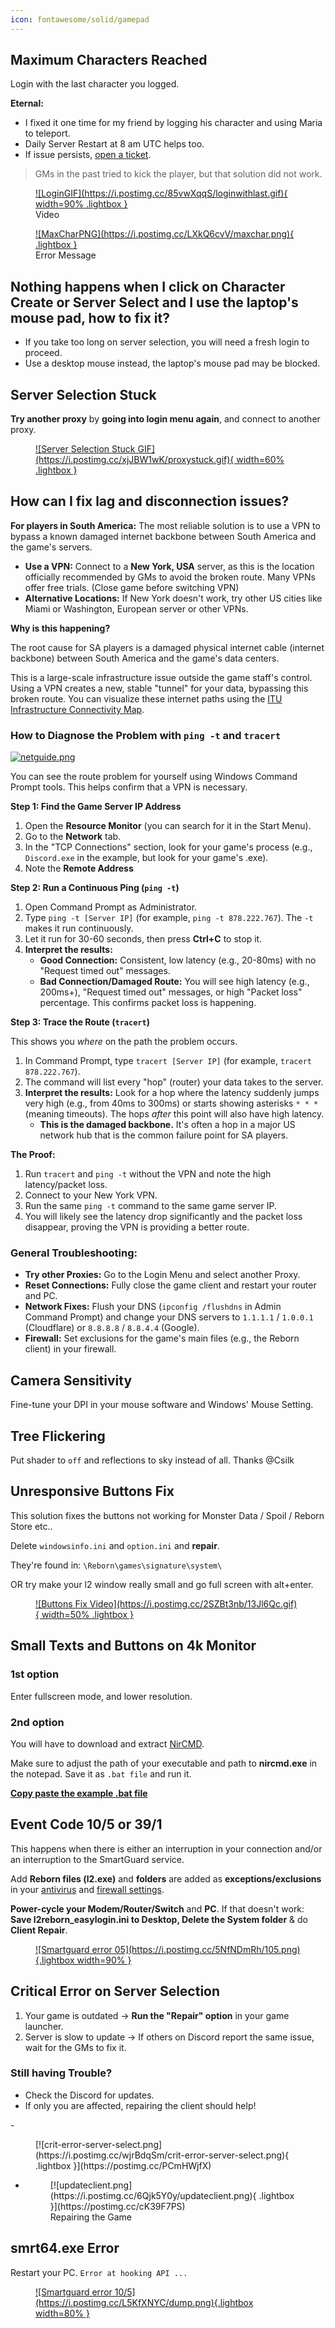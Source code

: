 ```yaml
---
icon: fontawesome/solid/gamepad
---
```


## Maximum Characters Reached

Login with the last character you logged.

**Eternal:**

- I fixed it one time for my friend by logging his character and using Maria to teleport.
- Daily Server Restart at 8 am UTC helps too.
- If issue persists, [open a ticket](https://l2reborn.org/support/).

> GMs in the past tried to kick the player, but that solution did not work.

<div class="grid cards" markdown>
<figure markdown="1">
<a href="https://postimg.cc/S2yWJtST">
![LoginGIF](https://i.postimg.cc/85vwXqqS/loginwithlast.gif){ width=90% .lightbox }
</a>
<figcaption>Video</figcaption>
</figure>



<figure markdown="1">
<a href="https://postimg.cc/zbBFxPsL">
![MaxCharPNG](https://i.postimg.cc/LXkQ6cvV/maxchar.png){ .lightbox }
</a> 
<figcaption>Error Message</figcaption>
</figure>
</div>

## Nothing happens when I click on Character Create or Server Select and I use the laptop's mouse pad, how to fix it?

- If you take too long on server selection, you will need a fresh login to proceed.
- Use a desktop mouse instead, the laptop's mouse pad may be blocked. 

## Server Selection Stuck

**Try another proxy** by **going into login menu again**, and connect to another proxy.
<figure markdown="1">
<a href="https://postimg.cc/Jt8TXM4n">
![Server Selection Stuck GIF](https://i.postimg.cc/xjJBW1wK/proxystuck.gif){ width=60% .lightbox }
</a>
</figure>

## How can I fix lag and disconnection issues?

**For players in South America:**
The most reliable solution is to use a VPN to bypass a known damaged internet backbone between South America and the game's servers.

*   **Use a VPN:** Connect to a **New York, USA** server, as this is the location officially recommended by GMs to avoid the broken route. Many VPNs offer free trials. (Close game before switching VPN)
*   **Alternative Locations:** If New York doesn't work, try other US cities like Miami or Washington, European server or other VPNs.

**Why is this happening?**

The root cause for SA players is a damaged physical internet cable (internet backbone) between South America and the game's data centers.

This is a large-scale infrastructure issue outside the game staff's control. Using a VPN creates a new, stable "tunnel" for your data, bypassing this broken route. You can visualize these internet paths using the [ITU Infrastructure Connectivity Map](https://bbmaps.itu.int/bbmaps/).


### **How to Diagnose the Problem with `ping -t` and `tracert`**

[![netguide.png](https://i.postimg.cc/65jB2MgX/netguide.png)](https://postimg.cc/nCDyNGnR)

You can see the route problem for yourself using Windows Command Prompt tools. This helps confirm that a VPN is necessary.

**Step 1: Find the Game Server IP Address**

1.  Open the **Resource Monitor** (you can search for it in the Start Menu).
2.  Go to the **Network** tab.
3.  In the "TCP Connections" section, look for your game's process (e.g., `Discord.exe` in the example, but look for your game's .exe).
4.  Note the **Remote Address** 

**Step 2: Run a Continuous Ping (`ping -t`)**

1.  Open Command Prompt as Administrator.
2.  Type `ping -t [Server IP]` (for example, `ping -t 878.222.767`). The `-t` makes it run continuously.
3.  Let it run for 30-60 seconds, then press **Ctrl+C** to stop it.
4.  **Interpret the results:**
    *   **Good Connection:** Consistent, low latency (e.g., 20-80ms) with no "Request timed out" messages.
    *   **Bad Connection/Damaged Route:** You will see high latency (e.g., 200ms+), "Request timed out" messages, or high "Packet loss" percentage. This confirms packet loss is happening.

**Step 3: Trace the Route (`tracert`)**

This shows you *where* on the path the problem occurs.

1.  In Command Prompt, type `tracert [Server IP]` (for example, `tracert 878.222.767`).
2.  The command will list every "hop" (router) your data takes to the server.
3.  **Interpret the results:** Look for a hop where the latency suddenly jumps very high (e.g., from 40ms to 300ms) or starts showing asterisks `* * *` (meaning timeouts). The hops *after* this point will also have high latency.
    *   **This is the damaged backbone.** It's often a hop in a major US network hub that is the common failure point for SA players.

**The Proof:**

1.  Run `tracert` and `ping -t` without the VPN and note the high latency/packet loss.
2.  Connect to your New York VPN.
3.  Run the same `ping -t` command to the same game server IP.
4.  You will likely see the latency drop significantly and the packet loss disappear, proving the VPN is providing a better route.

### **General Troubleshooting:**

*   **Try other Proxies:** Go to the Login Menu and select another Proxy.
*   **Reset Connections:** Fully close the game client and restart your router and PC.
*   **Network Fixes:** Flush your DNS (`ipconfig /flushdns` in Admin Command Prompt) and change your DNS servers to `1.1.1.1` / `1.0.0.1` (Cloudflare) or `8.8.8.8` / `8.8.4.4` (Google).
*   **Firewall:** Set exclusions for the game's main files (e.g., the Reborn client) in your firewall.

## Camera Sensitivity

Fine-tune your DPI in your mouse software and Windows' Mouse Setting.

## Tree Flickering
Put shader to `off` and reflections to sky instead of all.
Thanks @Csilk 



## Unresponsive Buttons Fix
This solution fixes the buttons not working for Monster Data / Spoil / Reborn Store etc..

Delete `windowsinfo.ini` and `option.ini` and **repair**.

They're found in: `\Reborn\games\signature\system\`

OR try make your l2 window really small and go full screen with alt+enter. 

<figure markdown="1">
<a href="https://postimg.cc/yD7dg1Qs">
![Buttons Fix Video](https://i.postimg.cc/2SZBt3nb/13Jl6Qc.gif){ width=50% .lightbox }
</a>
</figure>


## Small Texts and Buttons on 4k Monitor

### 1st option
Enter fullscreen mode, and lower resolution.

### 2nd option
You will have to download and extract [NirCMD](https://www.nirsoft.net/utils/nircmd.zip).

Make sure to adjust the path of your executable and path to **nircmd.exe** in the notepad. Save it as `.bat file` and run it.

[**Copy paste the example .bat file**](https://pastebin.com/raw/TgFE05vg)


## Event Code 10/5 or 39/1
This happens when there is either an interruption in your connection and/or an interruption to the SmartGuard service.

Add **Reborn files (l2.exe)** and **folders** are added as **exceptions/exclusions** in your [antivirus](https://youtu.be/1r93NtwZt4o) and [firewall settings](https://youtu.be/zijsJZionv0). 

**Power-cycle your Modem/Router/Switch** and **PC**. If that doesn't work: **Save l2reborn_easylogin.ini to Desktop, Delete the System folder** & do **Client Repair**.

<figure markdown="span">
<a href="https://postimg.cc/14YQqDPB">
![Smartguard error 05](https://i.postimg.cc/5NfNDmRh/105.png){.lightbox width=90%  }
</a>
</figure>

## Critical Error on Server Selection

1. Your game is outdated → **Run the "Repair" option** in your game launcher.
2. Server is slow to update → If others on Discord report the same issue, wait for the GMs to fix it.

### Still having Trouble?
- Check the Discord for updates.
- If only you are affected, repairing the client should help!

<div class="grid cards" markdown>
- <figure markdown="span">
    [![crit-error-server-select.png](https://i.postimg.cc/wjrBdqSm/crit-error-server-select.png){ .lightbox }](https://postimg.cc/PCmHWjfX)
    </figure>

- <figure markdown="span">
    [![updateclient.png](https://i.postimg.cc/6Qjk5Y0y/updateclient.png){ .lightbox }](https://postimg.cc/cK39F7PS)
    <figcaption>Repairing the Game</figcaption>
    </figure>
</div>


## smrt64.exe Error
Restart your PC. `Error at hooking API ...`
<figure markdown="span">
<a href="https://postimg.cc/CB7drC4k">
![Smartguard error 10/5](https://i.postimg.cc/L5KfXNYC/dump.png){.lightbox width=80%  }
</a>
</figure>


